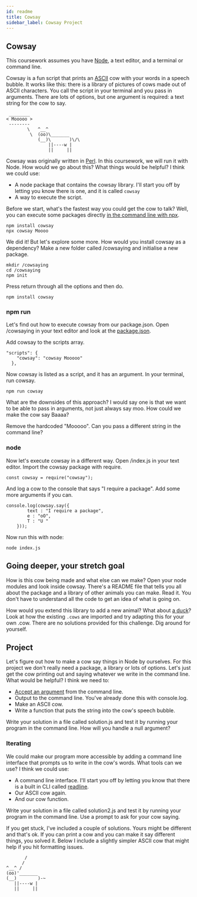 ```yaml
---
id: readme
title: Cowsay
sidebar_label: Cowsay Project
---
```


## Cowsay

This coursework assumes you have [Node](https://nodejs.org/en/download/), a text editor, and a terminal or command line.

Cowsay is a fun script that prints an [ASCII](https://simple.wikipedia.org/wiki/ASCII) cow with your words in a speech bubble. It works like this: there is a library of pictures of cows made out of ASCII characters. You call the script in your terminal and you pass in arguments. There are lots of options, but one argument is required: a text string for the cow to say.

```
 ________
< Mooooo >
 --------
        \   ^__^
         \  (oo)\_______
            (__)\       )\/\
                ||----w |
                ||     ||

```

Cowsay was originally written in [Perl](https://simple.wikipedia.org/wiki/Perl). In this coursework, we will run it with Node. How would we go about this? What things would be helpful? I think we could use:

* A node package that contains the cowsay library. I'll start you off by letting you know there is one, and it is called ```cowsay```
* A way to execute the script.

Before we start, what's the fastest way you could get the cow to talk? Well, you can execute some packages directly [in the command line with npx](https://nodejs.dev/learn/the-npx-nodejs-package-runner).

```
npm install cowsay
npx cowsay Moooo
```

We did it! But let's explore some more. How would you install cowsay as a dependency? Make a new folder called /cowsaying and initialise a new package.
```
mkdir /cowsaying
cd /cowsaying
npm init
```
Press return through all the options and then do.
```
npm install cowsay
```
### npm run

Let's find out how to execute cowsay from our package.json. Open /cowsaying in your text editor and look at the [package.json](https://nodejs.dev/learn/the-package-json-guide).

Add cowsay to the scripts array. 
```
"scripts": {
    "cowsay": "cowsay Mooooo"
  },
```
Now cowsay is listed as a script, and it has an argument.  In your terminal, run cowsay.
```
npm run cowsay
```
What are the downsides of this approach? I would say one is that we want to be able to pass in arguments, not just always say moo. How could we make the cow say Baaaa?

Remove the hardcoded "Mooooo".  Can you pass a different string in the command line?

### node 

Now let's execute cowsay in a different way. Open /index.js in your text editor. Import the cowsay package with require.
```
const cowsay = require("cowsay");
```
And log a cow to the console that says "I require a package". Add some more arguments if you can.
```
console.log(cowsay.say({
        text : "I require a package",
        e : "oO",
        T : "U "
    }));
```
Now run this with node:
```
node index.js
```
## Going deeper, your stretch goal

How is this cow being made and what else can we make? Open your node modules and look inside cowsay. There's a README file that tells you all about the package and a library of other animals you can make. Read it. You don't have to understand all the code to get an idea of what is going on. 

How would you extend this library to add a new animal? What about [a duck](https://www.asciiart.eu/animals/birds-water)? Look at how the existing ```.cows``` are imported and try adapting this for your own .cow. There are no solutions provided for this challenge. Dig around for yourself.

## Project

Let's figure out how to make a cow say things in Node by ourselves. For this project we don't really need a package, a library or lots of options. Let's just get the cow printing out and saying whatever we write in the command line. What would be helpful? I think we need to:

* [Accept an argument](https://nodejs.dev/learn/nodejs-accept-arguments-from-the-command-line) from the command line.
* Output to the command line. You've already done this with console.log.
* Make an ASCII cow.
* Write a function that puts the string into the cow's speech bubble.

Write your solution in a file called solution.js and test it by running your program in the command line. How will you handle a null argument?

### Iterating

We could make our program more accessible by adding a command line interface that prompts us to write in the cow's words. What tools can we use? I think we could use:

* A command line interface. I'll start you off by letting you know that there is a built in CLI called [readline](https://nodejs.dev/learn/accept-input-from-the-command-line-in-nodejs).
* Our ASCII cow again.
* And our cow function.

Write your solution in a file called solution2.js and test it by running your program in the command line. Use a prompt to ask for your cow saying.

If you get stuck, I've included a couple of solutions. Yours might be different and that's ok. If you can print a cow and you can make it say different things, you solved it. Below I include a slightly simpler ASCII cow that might help if you hit formatting issues.

```
       /
      /
^__^ /
(oo)'_______
(__)        )-~
   ||----w |
   ||     ||
   ```